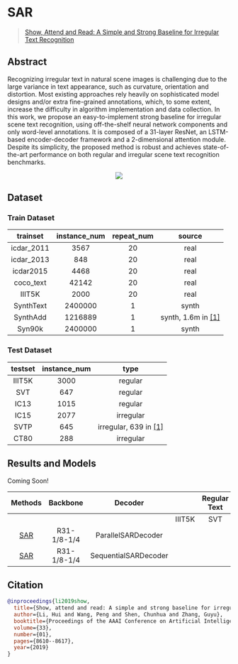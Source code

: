 # SAR

> [Show, Attend and Read: A Simple and Strong Baseline for Irregular Text Recognition](https://arxiv.org/abs/1811.00751)

<!-- [ALGORITHM] -->

## Abstract

Recognizing irregular text in natural scene images is challenging due to the large variance in text appearance, such as curvature, orientation and distortion. Most existing approaches rely heavily on sophisticated model designs and/or extra fine-grained annotations, which, to some extent, increase the difficulty in algorithm implementation and data collection. In this work, we propose an easy-to-implement strong baseline for irregular scene text recognition, using off-the-shelf neural network components and only word-level annotations. It is composed of a 31-layer ResNet, an LSTM-based encoder-decoder framework and a 2-dimensional attention module. Despite its simplicity, the proposed method is robust and achieves state-of-the-art performance on both regular and irregular scene text recognition benchmarks.

<div align=center>
<img src="https://user-images.githubusercontent.com/22607038/142798157-ac68907f-5a8a-473f-a29f-f0532b7fdba0.png"/>
</div>

## Dataset

### Train Dataset

|  trainset  | instance_num | repeat_num |           source           |
| :--------: | :----------: | :--------: | :------------------------: |
| icdar_2011 |     3567     |     20     |            real            |
| icdar_2013 |     848      |     20     |            real            |
| icdar2015  |     4468     |     20     |            real            |
| coco_text  |    42142     |     20     |            real            |
|   IIIT5K   |     2000     |     20     |            real            |
| SynthText  |   2400000    |     1      |           synth            |
|  SynthAdd  |   1216889    |     1      | synth, 1.6m in [\[1\]](#1) |
|   Syn90k   |   2400000    |     1      |           synth            |

### Test Dataset

| testset | instance_num |             type              |
| :-----: | :----------: | :---------------------------: |
| IIIT5K  |     3000     |            regular            |
|   SVT   |     647      |            regular            |
|  IC13   |     1015     |            regular            |
|  IC15   |     2077     |           irregular           |
|  SVTP   |     645      | irregular, 639 in [\[1\]](#1) |
|  CT80   |     288      |           irregular           |

## Results and Models

Coming Soon!

|                               Methods                               |  Backbone   |       Decoder        |        | Regular Text |      |     |      | Irregular Text |      |         download         |
| :-----------------------------------------------------------------: | :---------: | :------------------: | :----: | :----------: | :--: | :-: | :--: | :------------: | :--: | :----------------------: |
|                                                                     |             |                      | IIIT5K |     SVT      | IC13 |     | IC15 |      SVTP      | CT80 |                          |
| [SAR](/configs/textrecog/sar/sar_r31_parallel_decoder_academic.py)  | R31-1/8-1/4 |  ParallelSARDecoder  |        |              |      |     |      |                |      | [model](<>) \| [log](<>) |
| [SAR](configs/textrecog/sar/sar_r31_sequential_decoder_academic.py) | R31-1/8-1/4 | SequentialSARDecoder |        |              |      |     |      |                |      | [model](<>) \| [log](<>) |

## Citation

```bibtex
@inproceedings{li2019show,
  title={Show, attend and read: A simple and strong baseline for irregular text recognition},
  author={Li, Hui and Wang, Peng and Shen, Chunhua and Zhang, Guyu},
  booktitle={Proceedings of the AAAI Conference on Artificial Intelligence},
  volume={33},
  number={01},
  pages={8610--8617},
  year={2019}
}
```
